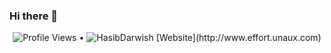 ### Hi there 👋

<!--
**HasibDarwish/HasibDarwish** is a ✨ _special_ ✨ repository because its `README.md` (this file) appears on your GitHub profile.
<p align="center">

</p>
Here are some ideas to get you started:

- 🔭 I’m currently working on ...
- 🌱 I’m currently learning ...
- 👯 I’m looking to collaborate on ...
- 🤔 I’m looking for help with ...
- 💬 Ask me about ...
- 📫 How to reach me: ...
- 😄 Pronouns: ...
- ⚡ Fun fact: ...
-->

<p align="center">
  <img src="https://gpvc.arturio.dev/HasibDarwish" alt="Profile Views"> •  
  <img src="https://komarev.com/ghpvc/?username=HasibDarwish&style=plastic&label=Repository+Views" alt="HasibDarwish" />
  [Website](http://www.effort.unaux.com)
</p>
